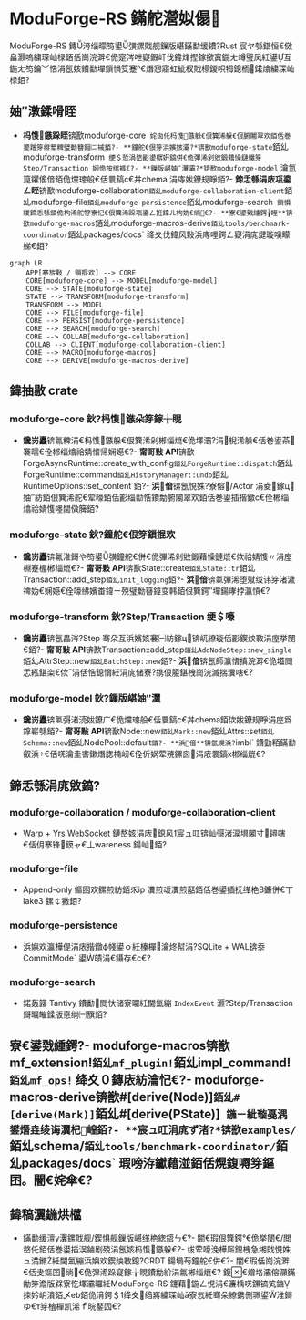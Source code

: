 # ModuForge-RS 鏋舵瀯姒傝

ModuForge-RS 鏄洿缁曚笉鍙彉鏍戝舰鏁版嵁鏋勫缓鐨?Rust 宸ヤ綔鍖恒€傚畠灏嗚繍琛屾椂銆佸崗浣溿€佹寔涔呭寲鍜屽伐鍏烽摼鎵撳寘鍦ㄤ竴璧凤紝鍙互鍦ㄤ笉鑰﹀悎涓氬姟鐨勫墠鎻愪笅蹇€熸惌寤虹紪杈戝櫒鍐呮牳鎴栭鍩熻繍琛屾椂銆?
## 妯″潡鍒嗗眰

- **杩愯鏃跺眰**锛歚moduforge-core` 姹囪仛杩愯鏃躲€佷簨浠躲€佷腑闂翠欢銆佸巻鍙蹭笌绯荤粺璧勬簮鎺㈡祴銆?- **鐘舵€佷笌浜嬪姟灞?*锛歚moduforge-state`銆乣moduforge-transform` 绠＄悊涓嶅彲鍙樼姸鎬併€佹彃浠剁敓鍛藉懆鏈熶笌 Step/Transaction 娴佹按绾裤€?- **鏁版嵁妯″瀷灞?*锛歚moduforge-model` 瀹氫箟鑺傜偣銆佹爣璁般€佸睘鎬с€丼chema 涓庤妭鐐规睜銆?- **鍗忎綔涓庡瓨鍌ㄥ眰**锛歚moduforge-collaboration`銆乣moduforge-collaboration-client`銆乣moduforge-file`銆乣moduforge-persistence`銆乣moduforge-search` 鎻愪緵鍗忎綔銆佹枃浠舵牸寮忋€佷簨浠跺瓨鍌ㄥ拰鍏ㄦ枃妫€绱€?- **寮€鍙戣緟鍔╁眰**锛歚moduforge-macros`銆乣moduforge-macros-derive`銆乣tools/benchmark-coordinator`銆乣packages/docs` 绛夊伐鍏风敤浜庤嚜鍔ㄥ寲涓庣煡璇嗘矇娣€銆?
```mermaid
graph LR
    APP[搴旂敤 / 鎻掍欢] --> CORE
    CORE[moduforge-core] --> MODEL[moduforge-model]
    CORE --> STATE[moduforge-state]
    STATE --> TRANSFORM[moduforge-transform]
    TRANSFORM --> MODEL
    CORE --> FILE[moduforge-file]
    CORE --> PERSIST[moduforge-persistence]
    CORE --> SEARCH[moduforge-search]
    CORE --> COLLAB[moduforge-collaboration]
    COLLAB --> CLIENT[moduforge-collaboration-client]
    CORE --> MACRO[moduforge-macros]
    CORE --> DERIVE[moduforge-macros-derive]
```

## 鍏抽敭 crate

### moduforge-core 鈥?杩愯鏃朵笌鎵╁睍
- **鑱岃矗**锛氱粺涓€杩愯鏃躲€佷簨浠剁郴缁熴€佹墿灞?涓棿浠躲€佸巻鍙茶褰曘€佺郴缁熻祫婧愭帰娴嬨€?- **甯哥敤 API**锛歚ForgeAsyncRuntime::create_with_config`銆乣ForgeRuntime::dispatch`銆乣ForgeRuntime::command`銆乣HistoryManager::undo`銆乣RuntimeOptions::set_content`銆?- **浜偣**锛氬悓姝?寮傛/Actor 涓夌鎵ц妯″紡銆佷簨浠舵€荤嚎銆佸彲缁勫悎鐨勪腑闂翠欢銆佸巻鍙插揩鐓с€佺郴缁熻祫婧愯嚜閫傚簲銆?
### moduforge-state 鈥?鐘舵€佷笌鎻掍欢
- **鑱岃矗**锛氱淮鎶や笉鍙彉鐘舵€併€佹彃浠剁敓鍛藉懆鏈熴€佽祫婧愯〃涓庢棩蹇楃郴缁熴€?- **甯哥敤 API**锛歚State::create`銆乣State::tr`銆乣Transaction::add_step`銆乣init_logging`銆?- **浜偣**锛氭彃浠堕殧绂讳笌渚濊禆妫€娴嬨€佺嚎绋嬪畨鍏ㄧ殑璧勬簮鍏变韩銆佷簨鍔″墠鍚庨挬瀛愩€?
### moduforge-transform 鈥?Step/Transaction 绠＄嚎
- **鑱岃矗**锛氬畾涔?Step 骞朵互浜嬪姟褰㈠紡鎵ц锛屼繚璇佸彲鍥炴斁涓庢挙閿€銆?- **甯哥敤 API**锛歚Transaction::add_step`銆乣AddNodeStep::new_single`銆乣AttrStep::new`銆乣BatchStep::new`銆?- **浜偣**锛氬師瀛愭搷浣溿€佹壒閲忎紭鍖栥€佽ˉ涓佸悎鎴愶紝涓庣储寮?鎸佷箙鍖栧崗浣滅揣瀵嗐€?
### moduforge-model 鈥?鏁版嵁妯″瀷
- **鑱岃矗**锛氭彁渚涜妭鐐广€佹爣璁般€佸睘鎬с€丼chema銆佽妭鐐规睜涓庢爲鎿嶄綔銆?- **甯哥敤 API**锛歚Node::new`銆乣Mark::new`銆乣Attrs::set`銆乣Schema::new`銆乣NodePool::default`銆?- **浜偣**锛氬熀浜?`imbl` 鐨勭粨鏋勫叡浜€佸唴瀹圭害鏉熸牎楠屻€佺伒娲荤殑鏍囪涓庡睘鎬х郴缁熴€?
## 鍗忎綔涓庣敓鎬?
### moduforge-collaboration / moduforge-collaboration-client
- Warp + Yrs WebSocket 鏈嶅姟涓庡鎴风宸ュ叿锛屾彁渚涙埧闂寸鐞嗐€佸仴搴锋鏌ャ€丄wareness 鍚屾銆?
### moduforge-file
- Append-only 鏂囦欢鏍煎紡銆乑ip 瀵煎叆瀵煎嚭銆佸巻鍙插抚缂栬В鐮併€丅lake3 鏍￠獙銆?
### moduforge-persistence
- 浜嬩欢瀛樺偍涓庡揩鐓ф帴鍙ｏ紝榛樿瀹炵幇涓?SQLite + WAL锛沗CommitMode` 鍙皟涓€鑷存€с€?
### moduforge-search
- 鍩轰簬 Tantivy 鐨勫閲忕储寮曪紝閫氳繃 `IndexEvent` 灏?Step/Transaction 鎶曞皠鍒版悳绱㈠簱銆?
## 寮€鍙戣緟鍔?- **moduforge-macros**锛歚mf_extension!`銆乣mf_plugin!`銆乣impl_command!`銆乣mf_ops!` 绛夊０鏄庡紡瀹忋€?- **moduforge-macros-derive**锛歚#[derive(Node)]`銆乣#[derive(Mark)]`銆乣#[derive(PState)]` 鍦ㄧ紪璇戞湡鐢熸垚绫诲瀷杞崲銆?- **宸ュ叿涓庣ず渚?*锛歚examples/`銆乣schema/`銆乣tools/benchmark-coordinator/`銆乣packages/docs` 瑕嗙洊钀藉湴銆佸熀鍑嗕笌鏂囨。闇€姹傘€?
## 鍏稿瀷鍦烘櫙
- 鏋勫缓澶у瀷鏍戝舰/鍥惧舰鏁版嵁缂栬緫鍣ㄣ€?- 闇€瑕佷簨鍔°€佹挙閿€/閲嶅仛銆佸巻鍙插洖鏀剧殑涓氬姟杩愯鏃躲€?- 绂荤嚎浼樺厛鎴栧急缃戝悓姝ュ満鏅紝閫氳繃浜嬩欢鍥炴斁鎴?CRDT 鍚堝苟鐘舵€併€?- 闇€瑕佸崗浣溿€佸叏鏂囨绱€佹彃浠跺寲鎵╁睍鐨勪紒涓氱郴缁熴€?
鍑€熷垎灞傛灦鏋勪笌澹版槑寮忔墿灞曪紝ModuForge-RS 鑳藉鍦ㄥ悓涓€濂楀唴鏍镐笂鏀拺妗岄潰銆乄eb銆佹湇鍔＄绛夊绉嶈繍琛屾ā寮忥紝骞朵繚鎸侀珮鍙淮鎶ゆ€т笌楂樿凯浠ｆ晥鐜囥€?
